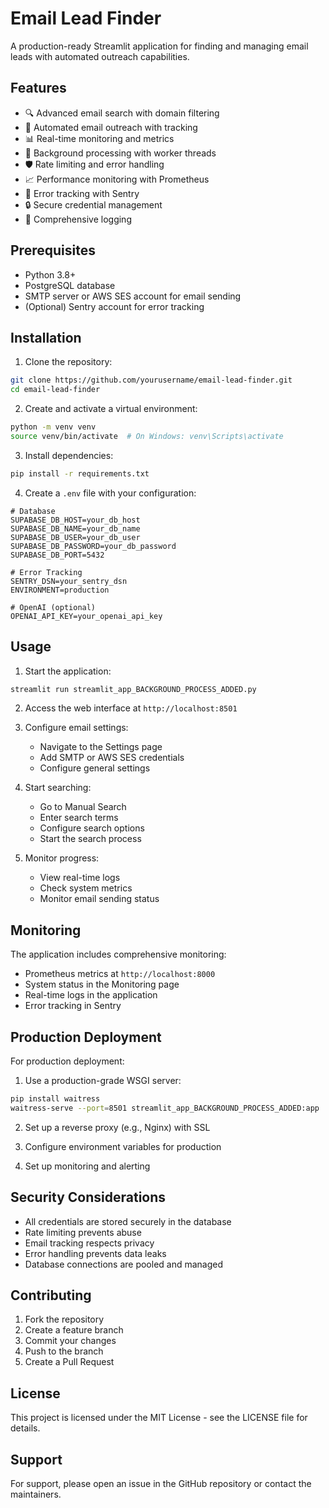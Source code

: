 # Email Lead Finder

A production-ready Streamlit application for finding and managing email leads with automated outreach capabilities.

## Features

- 🔍 Advanced email search with domain filtering
- 📧 Automated email outreach with tracking
- 📊 Real-time monitoring and metrics
- 🔄 Background processing with worker threads
- 🛡️ Rate limiting and error handling
- 📈 Performance monitoring with Prometheus
- 🐛 Error tracking with Sentry
- 🔒 Secure credential management
- 📝 Comprehensive logging

## Prerequisites

- Python 3.8+
- PostgreSQL database
- SMTP server or AWS SES account for email sending
- (Optional) Sentry account for error tracking

## Installation

1. Clone the repository:
```bash
git clone https://github.com/yourusername/email-lead-finder.git
cd email-lead-finder
```

2. Create and activate a virtual environment:
```bash
python -m venv venv
source venv/bin/activate  # On Windows: venv\Scripts\activate
```

3. Install dependencies:
```bash
pip install -r requirements.txt
```

4. Create a `.env` file with your configuration:
```env
# Database
SUPABASE_DB_HOST=your_db_host
SUPABASE_DB_NAME=your_db_name
SUPABASE_DB_USER=your_db_user
SUPABASE_DB_PASSWORD=your_db_password
SUPABASE_DB_PORT=5432

# Error Tracking
SENTRY_DSN=your_sentry_dsn
ENVIRONMENT=production

# OpenAI (optional)
OPENAI_API_KEY=your_openai_api_key
```

## Usage

1. Start the application:
```bash
streamlit run streamlit_app_BACKGROUND_PROCESS_ADDED.py
```

2. Access the web interface at `http://localhost:8501`

3. Configure email settings:
   - Navigate to the Settings page
   - Add SMTP or AWS SES credentials
   - Configure general settings

4. Start searching:
   - Go to Manual Search
   - Enter search terms
   - Configure search options
   - Start the search process

5. Monitor progress:
   - View real-time logs
   - Check system metrics
   - Monitor email sending status

## Monitoring

The application includes comprehensive monitoring:

- Prometheus metrics at `http://localhost:8000`
- System status in the Monitoring page
- Real-time logs in the application
- Error tracking in Sentry

## Production Deployment

For production deployment:

1. Use a production-grade WSGI server:
```bash
pip install waitress
waitress-serve --port=8501 streamlit_app_BACKGROUND_PROCESS_ADDED:app
```

2. Set up a reverse proxy (e.g., Nginx) with SSL

3. Configure environment variables for production

4. Set up monitoring and alerting

## Security Considerations

- All credentials are stored securely in the database
- Rate limiting prevents abuse
- Email tracking respects privacy
- Error handling prevents data leaks
- Database connections are pooled and managed

## Contributing

1. Fork the repository
2. Create a feature branch
3. Commit your changes
4. Push to the branch
5. Create a Pull Request

## License

This project is licensed under the MIT License - see the LICENSE file for details.

## Support

For support, please open an issue in the GitHub repository or contact the maintainers.
